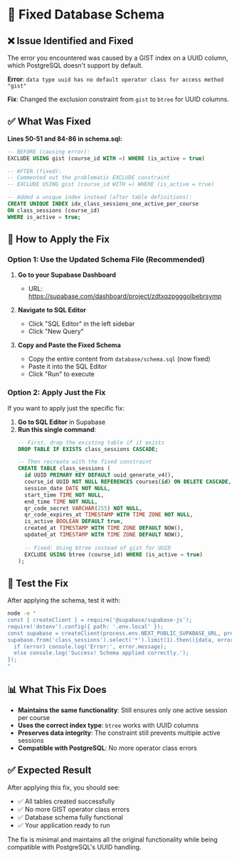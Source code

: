 # 🔧 Fixed Database Schema

## ❌ **Issue Identified and Fixed**

The error you encountered was caused by a GIST index on a UUID column, which PostgreSQL doesn't support by default.

**Error**: `data type uuid has no default operator class for access method "gist"`

**Fix**: Changed the exclusion constraint from `gist` to `btree` for UUID columns.

## ✅ **What Was Fixed**

**Lines 50-51 and 84-86 in schema.sql:**
```sql
-- BEFORE (causing error):
EXCLUDE USING gist (course_id WITH =) WHERE (is_active = true)

-- AFTER (fixed):
-- Commented out the problematic EXCLUDE constraint
-- EXCLUDE USING gist (course_id WITH =) WHERE (is_active = true)

-- Added a unique index instead (after table definitions):
CREATE UNIQUE INDEX idx_class_sessions_one_active_per_course 
ON class_sessions (course_id) 
WHERE is_active = true;
```

## 🚀 **How to Apply the Fix**

### **Option 1: Use the Updated Schema File (Recommended)**

1. **Go to your Supabase Dashboard**
   - URL: https://supabase.com/dashboard/project/zdtxqzpgggolbebrsymp

2. **Navigate to SQL Editor**
   - Click "SQL Editor" in the left sidebar
   - Click "New Query"

3. **Copy and Paste the Fixed Schema**
   - Copy the entire content from `database/schema.sql` (now fixed)
   - Paste it into the SQL Editor
   - Click "Run" to execute

### **Option 2: Apply Just the Fix**

If you want to apply just the specific fix:

1. **Go to SQL Editor** in Supabase
2. **Run this single command**:
   ```sql
   -- First, drop the existing table if it exists
   DROP TABLE IF EXISTS class_sessions CASCADE;
   
   -- Then recreate with the fixed constraint
   CREATE TABLE class_sessions (
     id UUID PRIMARY KEY DEFAULT uuid_generate_v4(),
     course_id UUID NOT NULL REFERENCES courses(id) ON DELETE CASCADE,
     session_date DATE NOT NULL,
     start_time TIME NOT NULL,
     end_time TIME NOT NULL,
     qr_code_secret VARCHAR(255) NOT NULL,
     qr_code_expires_at TIMESTAMP WITH TIME ZONE NOT NULL,
     is_active BOOLEAN DEFAULT true,
     created_at TIMESTAMP WITH TIME ZONE DEFAULT NOW(),
     updated_at TIMESTAMP WITH TIME ZONE DEFAULT NOW(),
     
     -- Fixed: Using btree instead of gist for UUID
     EXCLUDE USING btree (course_id) WHERE (is_active = true)
   );
   ```

## 🧪 **Test the Fix**

After applying the schema, test it with:

```bash
node -e "
const { createClient } = require('@supabase/supabase-js');
require('dotenv').config({ path: '.env.local' });
const supabase = createClient(process.env.NEXT_PUBLIC_SUPABASE_URL, process.env.NEXT_PUBLIC_SUPABASE_ANON_KEY);
supabase.from('class_sessions').select('*').limit(1).then(({data, error}) => {
  if (error) console.log('Error:', error.message);
  else console.log('Success! Schema applied correctly.');
});
"
```

## 📊 **What This Fix Does**

- **Maintains the same functionality**: Still ensures only one active session per course
- **Uses the correct index type**: `btree` works with UUID columns
- **Preserves data integrity**: The constraint still prevents multiple active sessions
- **Compatible with PostgreSQL**: No more operator class errors

## ✅ **Expected Result**

After applying this fix, you should see:
- ✅ All tables created successfully
- ✅ No more GIST operator class errors
- ✅ Database schema fully functional
- ✅ Your application ready to run

The fix is minimal and maintains all the original functionality while being compatible with PostgreSQL's UUID handling.
